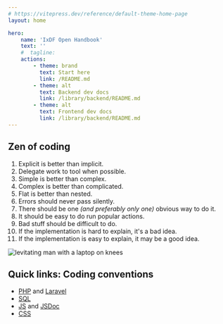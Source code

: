 ```yaml
---
# https://vitepress.dev/reference/default-theme-home-page
layout: home

hero:
    name: 'IxDF Open Handbook'
    text: ''
    #  tagline:
    actions:
        - theme: brand
          text: Start here
          link: /README.md
        - theme: alt
          text: Backend dev docs
          link: /library/backend/README.md
        - theme: alt
          text: Frontend dev docs
          link: /library/backend/README.md
---
```


<section class="container" style="max-width: 1152px; margin: 0 auto">
    <div class="grid-container">
        <div class="grid-item">
            <h2 class="h2">Zen of coding</h2>
                <ol class="ul list-disc">
                    <li>Explicit is better than implicit.</li>
                    <li>Delegate work to tool when possible.</li>
                    <li>Simple is better than complex.</li>
                    <li>Complex is better than complicated.</li>
                    <li>Flat is better than nested.</li>
                    <li>Errors should never pass silently.</li>
                    <li>There should be one <i>(and preferably only one)</i> obvious way to do it.</li>
                    <li>It should be easy to do run popular actions.</li>
                    <li>Bad stuff should be difficult to do.</li>
                    <li>If the implementation is hard to explain, it's a bad idea.</li>
                    <li>If the implementation is easy to explain, it may be a good idea.</li>
                </ol>
        </div>
        <div class="grid-item">
            <picture>
                <source srcset="/images/spaceship.avif" type="image/avif">
                <img src="/images/spaceship.jpg" alt="levitating man with a laptop on knees" class="levitating-man">
            </picture>
        </div>
    </div>
    <div class="vp-doc">
        <h2 class="h2">Quick links: Coding conventions</h2>
        <ul class="ul list-disc">
            <li><a href="/library/backend/conventions--php.html">PHP</a> and <a href="/library/backend/conventions--laravel.html">Laravel</a></li>
            <li><a href="/library/backend/conventions--sql.html">SQL</a></li>
            <li><a href="/library/frontend/conventions--js.html">JS</a> and <a href="/code/frontend/conventions--jsdoc.html">JSDoc</a></li>
            <li><a href="/library/frontend/conventions--css.html">CSS</a></li>
        </ul>
    </div>
</section>
